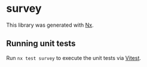 # survey

This library was generated with [Nx](https://nx.dev).

## Running unit tests

Run `nx test survey` to execute the unit tests via [Vitest](https://vitest.dev/).
